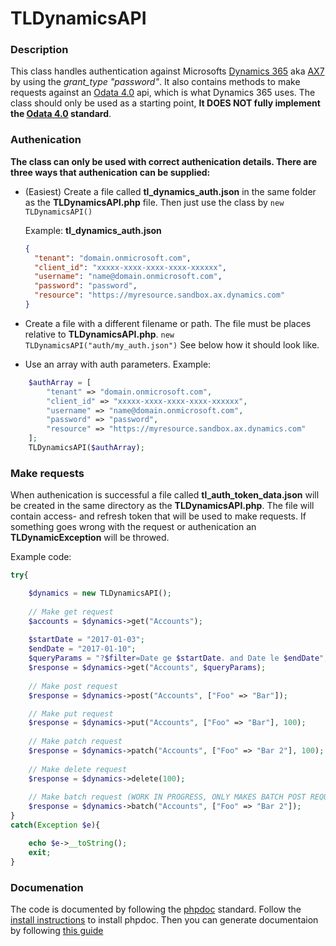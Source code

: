 # TLDynamicsAPI

### Description

This class handles authentication against
Microsofts [Dynamics 365](https://msdn.microsoft.com/en-us/library/mt593051.aspx?f=255&MSPPError=-2147217396) aka [AX7](https://msdn.microsoft.com/en-us/library/mt593051.aspx?f=255&MSPPError=-2147217396) by using the *grant_type "password"*. It also contains methods to make requests against an [Odata 4.0](http://www.odata.org/documentation/) api, which is what Dynamics 365 uses. The class should only be used as a starting point, **It DOES NOT fully implement the [Odata 4.0](http://www.odata.org/documentation/) standard**.

### Authenication

**The class can only be used with correct authenication details. There are three ways that authenication can be supplied:**

* (Easiest) Create a file called **tl_dynamics_auth.json** in the same folder as the **TLDynamicsAPI.php** file. Then just use the class by ```new TLDynamicsAPI()```

	Example: **tl_dynamics_auth.json**
	```json
	{
	  "tenant": "domain.onmicrosoft.com",
	  "client_id": "xxxxx-xxxx-xxxx-xxxx-xxxxxx",
	  "username": "name@domain.onmicrosoft.com",
	  "password": "password",
	  "resource": "https://myresource.sandbox.ax.dynamics.com"
	}
	```
* Create a file with a different filename or path. The file must be places relative to **TLDynamicsAPI.php**. ```new TLDynamicsAPI("auth/my_auth.json")``` See below how it should look like.

* Use an array with auth parameters. Example:
```php
	$authArray = [
		"tenant" => "domain.onmicrosoft.com",
		"client_id" => "xxxxx-xxxx-xxxx-xxxx-xxxxxx",
		"username" => "name@domain.onmicrosoft.com",
		"password" => "password",
		"resource" => "https://myresource.sandbox.ax.dynamics.com"
	];
	TLDynamicsAPI($authArray);
```

### Make requests

When authenication is successful a file called **tl_auth_token_data.json** will be created in the same directory as the **TLDynamicsAPI.php**. The file will contain access- and refresh token that will be used to make requests. If something goes wrong with the request or authenication an **TLDynamicException** will be throwed.

Example code:

```php
try{

	$dynamics = new TLDynamicsAPI();
	
	// Make get request
	$accounts = $dynamics->get("Accounts");
	
	$startDate = "2017-01-03";
	$endDate = "2017-01-10";
	$queryParams = "?$filter=Date ge $startDate. and Date le $endDate";
	$response = $dynamics->get("Accounts", $queryParams);
	
	// Make post request
	$response = $dynamics->post("Accounts", ["Foo" => "Bar"]);

	// Make put request
	$response = $dynamics->put("Accounts", ["Foo" => "Bar"], 100);
	
	// Make patch request
	$response = $dynamics->patch("Accounts", ["Foo" => "Bar 2"], 100);
	
	// Make delete request
	$response = $dynamics->delete(100);
	
	// Make batch request (WORK IN PROGRESS, ONLY MAKES BATCH POST REQUEST)
	$response = $dynamics->batch("Accounts", ["Foo" => "Bar 2"]);
}
catch(Exception $e){

	echo $e->__toString();
	exit;
}

```


### Documenation

The code is documented by following the [phpdoc](https://phpdoc.org/) standard. Follow the [install instructions](https://phpdoc.org/docs/latest/getting-started/installing.html) to install phpdoc. Then you can generate documentaion by following [this guide](https://phpdoc.org/docs/latest/getting-started/your-first-set-of-documentation.html#running-phpdocumentor)